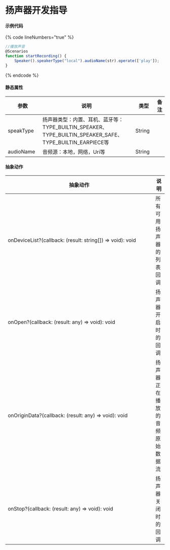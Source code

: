 # 扬声器开发指导

#### 示例代码

{% code lineNumbers="true" %}
```typescript
//播放声音
@Scenarios
function startRecording() {
    Speaker().speakerType("local").audioName(str).operate(['play']);
}
```
{% endcode %}

#### 静态属性

<table><thead><tr><th width="135">参数</th><th width="417">说明</th><th width="94">类型</th><th>备注</th></tr></thead><tbody><tr><td>speakType</td><td>扬声器类型：内置、耳机、蓝牙等：TYPE_BUILTIN_SPEAKER、TYPE_BUILTIN_SPEAKER_SAFE、TYPE_BUILTIN_EARPIECE等</td><td>String</td><td></td></tr><tr><td>audioName</td><td>音频源：本地，网络，Uri等</td><td>String</td><td></td></tr></tbody></table>

#### 抽象动作

<table><thead><tr><th width="451">抽象动作</th><th>说明</th></tr></thead><tbody><tr><td>onDeviceList?(callback: (result: string[]) => void): void</td><td>所有可用扬声器的列表回调</td></tr><tr><td>onOpen?(callback: (result: any) => void): void</td><td>扬声器开启时的回调</td></tr><tr><td>onOriginData?(callback: (result: any) => void): void</td><td>扬声器正在播放的音频原始数据流</td></tr><tr><td>onStop?(callback: (result: any) => void): void</td><td>扬声器关闭时的回调</td></tr></tbody></table>
